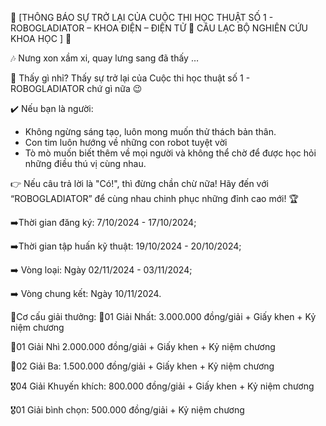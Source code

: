 📣  [THÔNG BÁO SỰ TRỞ LẠI CỦA CUỘC THI HỌC THUẬT SỐ 1 - ROBOGLADIATOR – KHOA ĐIỆN – ĐIỆN TỬ 🤝 CÂU LẠC BỘ NGHIÊN CỨU KHOA HỌC ]  📣

🎶 Nưng xon xầm xi, quay lưng sang đã thấy  … 

🤔 Thấy gì nhỉ? Thấy sự trở lại của Cuộc thi học thuật số 1 - ROBOGLADIATOR chứ gì nữa 😉

✔️ Nếu bạn là người:

- Không ngừng sáng tạo, luôn mong muốn thử thách bản thân.
- Con tim luôn hướng về những con robot tuyệt vời
- Tò mò muốn biết thêm về mọi người và không thể chờ để được học hỏi những điều thú vị cùng nhau.

👉 Nếu câu trả lời là "Có!", thì đừng chần chừ nữa! Hãy đến với “ROBOGLADIATOR” để cùng nhau chinh phục những đỉnh cao mới! 🏆

➡️Thời gian đăng ký: 7/10/2024 - 17/10/2024;

➡️Thời gian tập huấn kỹ thuật: 19/10/2024 - 20/10/2024;

➡️ Vòng loại: Ngày 02/11/2024 - 03/11/2024;

➡️ Vòng chung kết: Ngày 10/11/2024.

💐Cơ cấu giải thưởng: 
🥇01 Giải Nhất: 3.000.000 đồng/giải + Giấy khen + Kỷ niệm chương

🥈01 Giải Nhì 2.000.000 đồng/giải + Giấy khen + Kỷ niệm chương

🥉02 Giải Ba: 1.500.000 đồng/giải + Giấy khen + Kỷ niệm chương

🎖️04 Giải Khuyến khích: 800.000 đồng/giải + Giấy khen + Kỷ niệm chương

🎖️01 Giải bình chọn: 500.000 đồng/giải + Kỷ niệm chương
